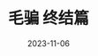 ---
layout: page
title: 毛骗 终结篇
description: >
  牛逼！！！一部容易被画风和剧名埋没的上古优秀作品，恨不得让每个我认识的人都来看。
category: 剧集
img: assets/img/movie/2023/mao_pian_zhong_jie_pian.webp
star: 6
date: 2023-11-06
---
